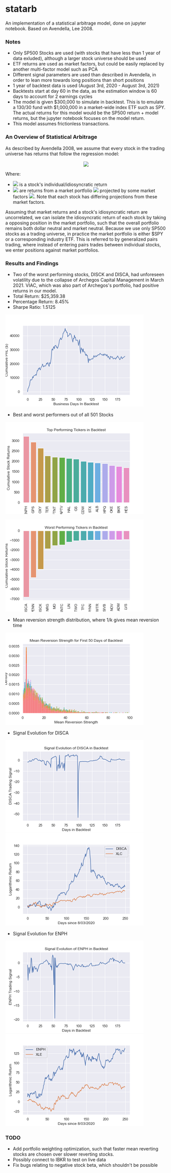 # statarb 
An implementation of a statistical arbitrage model, done on jupyter notebook. Based on Avendella, Lee 2008. 

### Notes
- Only SP500 Stocks are used (with stocks that have less than 1 year of data exluded), although a larger stock universe should be used
- ETF returns are used as market factors, but could be easily replaced by another multi-factor model such as PCA
- Different signal parameters are used than described in Avendella, in order to lean more towards long positions than short positions 
- 1 year of backtest data is used (August 3rd, 2020 - August 3rd, 2021)
- Backtests start at day 60 in the data, as the estimation window is 60 days to account for 2 earnings cycles
- The model is given $300,000 to simulate in backtest. This is to emulate a 130/30 fund with $1,000,000 in a market-wide index ETF such as SPY. The actual returns for this model would be the SP500 return + model returns, but the jupyter notebook focuses on the model return.
- This model assumes frictionless transactions. 


### An Overview of Statistical Arbitrage

As described by Avendella 2008, we assume that every stock in the trading universe has returns that follow the regression model:
<p align="center">
    <img src="https://latex.codecogs.com/png.image?\inline&space;\large&space;\dpi{120}R_i&space;=&space;\beta_iF&space;&plus;&space;\widetilde{R}_i&space;" align="center">
</p>

Where:

- <img src="https://latex.codecogs.com/png.image?\inline&space;\large&space;\dpi{120}\widetilde{R}_i&space;"> is a stock's individual/idiosyncratic return 
- <img src="https://latex.codecogs.com/png.image?\inline&space;\large&space;\dpi{120}\beta_iF"> are returns from a market portfolio <img src="https://latex.codecogs.com/png.image?\inline&space;\large&space;\dpi{120}F"> projected by some market factors  <img src="https://latex.codecogs.com/png.image?\inline&space;\large&space;\dpi{120}\beta_i">. Note that each stock has differing projections from these market factors. 

Assuming that market returns and a stock's idiosyncratic return are uncorrelated, we can isolate the idiosyncratic return of each stock by taking a opposing position 
in the market portfolio, such that the overall portfolio remains both dollar neutral and market neutral. Because we use only SP500 stocks as a trading universe, in practice the market portfolio is either $SPY or a corresponding industry ETF. This is referred to by generalized pairs trading, where instead of entering pairs trades between individual stocks, we enter positions against market portfolios. 

### Results and Findings 
- Two of the worst performing stocks, DISCK and DISCA, had unforeseen volatility due to the collapse of Archegos Capital Management in March 2021. VIAC, which was also part of Archegos's portfolio, had positive returns in our model. 
- Total Return: $25,359.38
- Percentage Return: 8.45%
- Sharpe Ratio: 1.5125

![PnL](cumulativepnl.png)

- Best and worst performers out of all 501 Stocks

![best](topperformers.png)

![worst](worstperformers.png)

- Mean reversion strength distribution, where 1/k gives mean reversion time

![kappadist](kappadistribution.png)

- Signal Evolution for DISCA

![DISCAsig](DISCAsignal.png)
![DISCAgraph](DISCAgraph.png)

- Signal Evolution for ENPH

![ENPHsig](ENPHsignal.png)
![ENPHgraph](ENPHgraph.png)

### TODO
- Add portfolio weighting optimization, such that faster mean reverting stocks are chosen over slower reverting stocks. 
- Possibly connect to IBKR to test on live data
- Fix bugs relating to negative stock beta, which shouldn't be possible
















 


